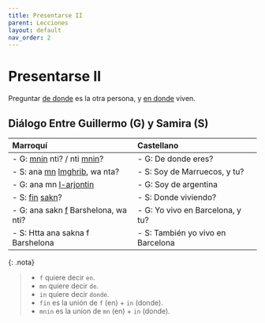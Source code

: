 ```yaml
---
title: Presentarse II
parent: Lecciones
layout: default
nav_order: 2
---
```


# Presentarse II

Preguntar [de donde](../preguntas/donde) es la otra persona, y [en donde](../preguntas/donde) viven.

## Diálogo Entre Guillermo (G) y Samira (S)

| Marroquí                                                                                      | Castellano                        |
|:----------------------------------------------------------------------------------------------|:----------------------------------|
| - G: [mnin](../preguntas/donde) nti? / nti [mnin](../preguntas/donde)?                        | - G: De donde eres?                |
| - S: ana [mn](../vocabulario/preposiciones) [lmghrib](../vocabulario/paises-idiomas), wa nta? | - S: Soy de Marruecos, y tu?     |
| - G: ana mn [l-arjontin](../vocabulario/paises-idiomas)                                       | - G: Soy de argentina             |
| - S: [fin](../preguntas/donde) [sakn](../verbos/vivir)?                                       | - S: Donde viviendo?              |
| - G: ana sakn [f](../vocabulario/preposiciones) Barshelona, wa nti?                           | - G: Yo vivo en Barcelona, y tu? |
| - S: Htta ana sakna f Barshelona                                                              | - S: También yo vivo en Barcelona |

{: .nota}
> - `f` quiere decir `en`.
> - `mn` quiere decir `de`.
> - `in` quiere decir `donde`.
> - `fin` es la unión de `f` (en) + `in` (donde).
> - `mnin` es la union de `mn` (en) + `in` (donde).
